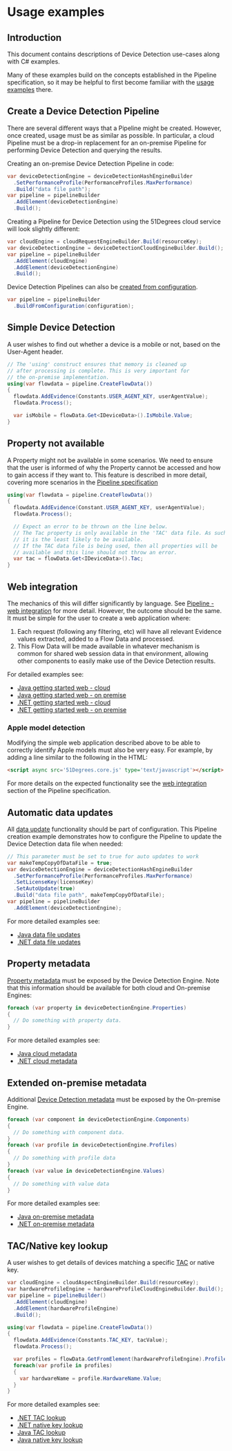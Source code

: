 # Usage examples

## Introduction

This document contains descriptions of Device Detection use-cases along with
C# examples.

Many of these examples build on the concepts established in the Pipeline
specification, so it may be helpful to first become familiar with
the [usage examples](../pipeline-specification/usage-examples.md) there.

## Create a Device Detection Pipeline

There are several different ways that a Pipeline might be created. However, once
created, usage must be as similar as possible.
In particular, a cloud Pipeline must be a drop-in replacement for an on-premise
Pipeline for performing Device Detection and querying the results.

Creating an on-premise Device Detection Pipeline in code:

```c#
var deviceDetectionEngine = deviceDetectionHashEngineBuilder
  .SetPerformanceProfile(PerformanceProfiles.MaxPerformance)
  .Build("data file path");
var pipeline = pipelineBuilder
  .AddElement(deviceDetectionEngine)
  .Build();
```

Creating a Pipeline for Device Detection using the 51Degrees cloud service will
look slightly different:

```c#
var cloudEngine = cloudRequestEngineBuilder.Build(resourceKey);
var deviceDetectionEngine = deviceDetectionCloudEngineBuilder.Build();
var pipeline = pipelineBuilder
  .AddElement(cloudEngine)
  .AddElement(deviceDetectionEngine)
  .Build();
```

Device Detection Pipelines can also
be [created from configuration](../pipeline-specification/features/build-from-configuration.md).

```c#
var pipeline = pipelineBuilder
  .BuildFromConfiguration(configuration);
```

## Simple Device Detection

A user wishes to find out whether a device is a mobile or not, based on the
User-Agent header.

```c#
// The 'using' construct ensures that memory is cleaned up 
// after processing is complete. This is very important for 
// the on-premise implementation.
using(var flowdata = pipeline.CreateFlowData())
{
  flowdata.AddEvidence(Constants.USER_AGENT_KEY, userAgentValue);
  flowdata.Process();

  var isMobile = flowData.Get<IDeviceData>().IsMobile.Value;
}
```

## Property not available

A Property might not be available in some scenarios. We need to ensure that the
user is informed of why the Property cannot be accessed and how to gain access
if they want to. This feature is described in more detail, covering more scenarios in
the [Pipeline specification](../pipeline-specification/features/properties.md#missing-properties)

```c#
using(var flowdata = pipeline.CreateFlowData())
{
  flowdata.AddEvidence(Constant.USER_AGENT_KEY, userAgentValue);
  flowdata.Process();

  // Expect an error to be thrown on the line below.
  // The Tac property is only available in the 'TAC' data file. As such
  // it is the least likely to be available.
  // If the TAC data file is being used, then all properties will be 
  // available and this line should not throw an error.
  var tac = flowData.Get<IDeviceData>().Tac;
}
```

## Web integration

The mechanics of this will differ significantly by language.
See [Pipeline - web integration](../pipeline-specification/features/web-integration.md)
for more detail.
However, the outcome should be the same. It must be simple for the user to
create a web application where:

1. Each request (following any filtering, etc) will have all relevant Evidence
   values extracted, added to a Flow Data and processed.
2. This Flow Data will be made available in whatever mechanism is common for
   shared web session data in that environment, allowing other components to
   easily make use of the Device Detection results.

For detailed examples see:
- [Java getting started web - cloud](https://github.com/51Degrees/device-detection-java/tree/master/device-detection.examples/web/getting-started.cloud)
- [Java getting started web - on premise](https://github.com/51Degrees/device-detection-java/tree/master/device-detection.examples/web/getting-started.onprem)
- [.NET getting started web - cloud](https://github.com/51Degrees/device-detection-dotnet/tree/master/Examples/Cloud/GettingStarted-Web)
- [.NET getting started web - on premise](https://github.com/51Degrees/device-detection-dotnet/tree/master/Examples/OnPremise/GettingStarted-Web)

### Apple model detection

Modifying the simple web application described above to be able to correctly
identify Apple models must also be very easy. For example, by adding a line
similar to the following in the HTML:

```html
<script async src='51Degrees.core.js' type='text/javascript'></script>
```

For more details on the expected functionality see
the [web integration](../pipeline-specification/features/web-integration.md)
section of the Pipeline specification.

## Automatic data updates

All [data update](../pipeline-specification/features/data-updates.md)
functionality should be part of configuration.
This Pipeline creation example demonstrates how to configure the Pipeline to
update the Device Detection data file when needed:

```c#
// This parameter must be set to true for auto updates to work
var makeTempCopyOfDataFile = true;
var deviceDetectionEngine = deviceDetectionHashEngineBuilder
  .SetPerformanceProfile(PerformanceProfiles.MaxPerformance)
  .SetLicenseKey(licenseKey)
  .SetAutoUpdate(true)
  .Build("data file path", makeTempCopyOfDataFile);
var pipeline = pipelineBuilder
  .AddElement(deviceDetectionEngine);
```

For more detailed examples see:
- [Java data file updates](https://github.com/51Degrees/device-detection-java/blob/master/device-detection.examples/console/src/main/java/fiftyone/devicedetection/examples/console/UpdateDataFile.java)
- [.NET data file updates](https://github.com/51Degrees/device-detection-dotnet/blob/master/Examples/OnPremise/UpdateDataFile-Console/Program.cs)

## Property metadata

[Property metadata](../pipeline-specification/features/properties.md#property-metadata)
must be exposed by the Device Detection Engine.
Note that this information should be available for both cloud and On-premise Engines:

```c#
foreach (var property in deviceDetectionEngine.Properties)
{
  // Do something with property data.
}
```

For more detailed examples see:
- [Java cloud metadata](https://github.com/51Degrees/device-detection-java/blob/master/device-detection.examples/console/src/main/java/fiftyone/devicedetection/examples/console/MetadataCloud.java#L113)
- [.NET cloud metadata](https://github.com/51Degrees/device-detection-dotnet/blob/master/Examples/Cloud/Metadata-Console/Program.cs#L111)

## Extended on-premise metadata

Additional [Device Detection metadata](pipeline-elements/device-detection-on-premise.md#metadata)
must be exposed by the On-premise Engine.

```c#
foreach (var component in deviceDetectionEngine.Components)
{
  // Do something with component data.
}
foreach (var profile in deviceDetectionEngine.Profiles)
{
  // Do something with profile data
}
foreach (var value in deviceDetectionEngine.Values)
{
  // Do something with value data
}
```

For more detailed examples see:
- [Java on-premise metadata](https://github.com/51Degrees/device-detection-java/blob/master/device-detection.examples/console/src/main/java/fiftyone/devicedetection/examples/console/MetadataOnPrem.java#L134)
- [.NET on-premise metadata](https://github.com/51Degrees/device-detection-dotnet/blob/master/Examples/OnPremise/Metadata-Console/Program.cs#L126)

## TAC/Native key lookup

A user wishes to get details of devices matching a
specific [TAC](https://en.wikipedia.org/wiki/Type_Allocation_Code) or native
key.

```c#
var cloudEngine = cloudAspectEngineBuilder.Build(resourceKey);
var hardwareProfileEngine = hardwareProfileCloudEngineBuilder.Build();
var pipeline = pipelineBuilder()
  .AddElement(cloudEngine)
  .AddElement(hardwareProfileEngine)
  .Build();

using(var flowdata = pipeline.CreateFlowData())
{
  flowdata.AddEvidence(Constants.TAC_KEY, tacValue);
  flowdata.Process();

  var profiles = flowData.GetFromElement(hardwareProfileEngine).Profiles.Value;
  foreach(var profile in profiles)
  {
    var hardwareName = profile.HardwareName.Value;
  }
}
```

For more detailed examples see:
- [.NET TAC lookup](https://github.com/51Degrees/device-detection-dotnet/blob/master/Examples/Cloud/TAC-Console/Program.cs)
- [.NET native key lookup](https://github.com/51Degrees/device-detection-dotnet/blob/master/Examples/Cloud/NativeModel-Console/Program.cs)
- [Java TAC lookup](https://github.com/51Degrees/device-detection-java/blob/master/device-detection.examples/console/src/main/java/fiftyone/devicedetection/examples/console/TacCloud.java)
- [Java native key lookup](https://github.com/51Degrees/device-detection-java/blob/master/device-detection.examples/console/src/main/java/fiftyone/devicedetection/examples/console/NativeModelCloud.java)

